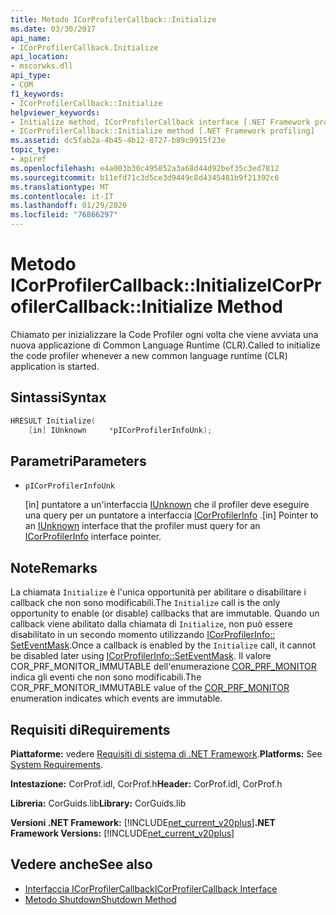 ```yaml
---
title: Metodo ICorProfilerCallback::Initialize
ms.date: 03/30/2017
api_name:
- ICorProfilerCallback.Initialize
api_location:
- mscorwks.dll
api_type:
- COM
f1_keywords:
- ICorProfilerCallback::Initialize
helpviewer_keywords:
- Initialize method, ICorProfilerCallback interface [.NET Framework profiling]
- ICorProfilerCallback::Initialize method [.NET Framework profiling]
ms.assetid: dc5fab2a-4b45-4b12-8727-b89c9915f23e
topic_type:
- apiref
ms.openlocfilehash: e4a003b30c495852a3a68d44d92bef35c3ed7812
ms.sourcegitcommit: b11efd71c3d5ce3d9449c8d4345481b9f21392c6
ms.translationtype: MT
ms.contentlocale: it-IT
ms.lasthandoff: 01/29/2020
ms.locfileid: "76866297"
---
```

# <a name="icorprofilercallbackinitialize-method"></a><span data-ttu-id="874ea-102">Metodo ICorProfilerCallback::Initialize</span><span class="sxs-lookup"><span data-stu-id="874ea-102">ICorProfilerCallback::Initialize Method</span></span>
<span data-ttu-id="874ea-103">Chiamato per inizializzare la Code Profiler ogni volta che viene avviata una nuova applicazione di Common Language Runtime (CLR).</span><span class="sxs-lookup"><span data-stu-id="874ea-103">Called to initialize the code profiler whenever a new common language runtime (CLR) application is started.</span></span>  
  
## <a name="syntax"></a><span data-ttu-id="874ea-104">Sintassi</span><span class="sxs-lookup"><span data-stu-id="874ea-104">Syntax</span></span>  
  
```cpp  
HRESULT Initialize(  
    [in] IUnknown     *pICorProfilerInfoUnk);  
```  
  
## <a name="parameters"></a><span data-ttu-id="874ea-105">Parametri</span><span class="sxs-lookup"><span data-stu-id="874ea-105">Parameters</span></span>

- `pICorProfilerInfoUnk`

  <span data-ttu-id="874ea-106">\[in] puntatore a un'interfaccia [IUnknown](/cpp/atl/iunknown) che il profiler deve eseguire una query per un puntatore a interfaccia [ICorProfilerInfo](icorprofilerinfo-interface.md) .</span><span class="sxs-lookup"><span data-stu-id="874ea-106">\[in] Pointer to an [IUnknown](/cpp/atl/iunknown) interface that the profiler must query for an [ICorProfilerInfo](icorprofilerinfo-interface.md) interface pointer.</span></span>  

## <a name="remarks"></a><span data-ttu-id="874ea-107">Note</span><span class="sxs-lookup"><span data-stu-id="874ea-107">Remarks</span></span>  
 <span data-ttu-id="874ea-108">La chiamata `Initialize` è l'unica opportunità per abilitare o disabilitare i callback che non sono modificabili.</span><span class="sxs-lookup"><span data-stu-id="874ea-108">The `Initialize` call is the only opportunity to enable (or disable) callbacks that are immutable.</span></span> <span data-ttu-id="874ea-109">Quando un callback viene abilitato dalla chiamata di `Initialize`, non può essere disabilitato in un secondo momento utilizzando [ICorProfilerInfo:: SetEventMask](icorprofilerinfo-seteventmask-method.md).</span><span class="sxs-lookup"><span data-stu-id="874ea-109">Once a callback is enabled by the `Initialize` call, it cannot be disabled later using [ICorProfilerInfo::SetEventMask](icorprofilerinfo-seteventmask-method.md).</span></span> <span data-ttu-id="874ea-110">Il valore COR_PRF_MONITOR_IMMUTABLE dell'enumerazione [COR_PRF_MONITOR](cor-prf-monitor-enumeration.md) indica gli eventi che non sono modificabili.</span><span class="sxs-lookup"><span data-stu-id="874ea-110">The COR_PRF_MONITOR_IMMUTABLE value of the [COR_PRF_MONITOR](cor-prf-monitor-enumeration.md) enumeration indicates which events are immutable.</span></span>  
  
## <a name="requirements"></a><span data-ttu-id="874ea-111">Requisiti di</span><span class="sxs-lookup"><span data-stu-id="874ea-111">Requirements</span></span>  
 <span data-ttu-id="874ea-112">**Piattaforme:** vedere [Requisiti di sistema di .NET Framework](../../../../docs/framework/get-started/system-requirements.md).</span><span class="sxs-lookup"><span data-stu-id="874ea-112">**Platforms:** See [System Requirements](../../../../docs/framework/get-started/system-requirements.md).</span></span>  
  
 <span data-ttu-id="874ea-113">**Intestazione:** CorProf.idl, CorProf.h</span><span class="sxs-lookup"><span data-stu-id="874ea-113">**Header:** CorProf.idl, CorProf.h</span></span>  
  
 <span data-ttu-id="874ea-114">**Libreria:** CorGuids.lib</span><span class="sxs-lookup"><span data-stu-id="874ea-114">**Library:** CorGuids.lib</span></span>  
  
 <span data-ttu-id="874ea-115">**Versioni .NET Framework:** [!INCLUDE[net_current_v20plus](../../../../includes/net-current-v20plus-md.md)]</span><span class="sxs-lookup"><span data-stu-id="874ea-115">**.NET Framework Versions:** [!INCLUDE[net_current_v20plus](../../../../includes/net-current-v20plus-md.md)]</span></span>  
  
## <a name="see-also"></a><span data-ttu-id="874ea-116">Vedere anche</span><span class="sxs-lookup"><span data-stu-id="874ea-116">See also</span></span>

- [<span data-ttu-id="874ea-117">Interfaccia ICorProfilerCallback</span><span class="sxs-lookup"><span data-stu-id="874ea-117">ICorProfilerCallback Interface</span></span>](icorprofilercallback-interface.md)
- [<span data-ttu-id="874ea-118">Metodo Shutdown</span><span class="sxs-lookup"><span data-stu-id="874ea-118">Shutdown Method</span></span>](icorprofilercallback-shutdown-method.md)
